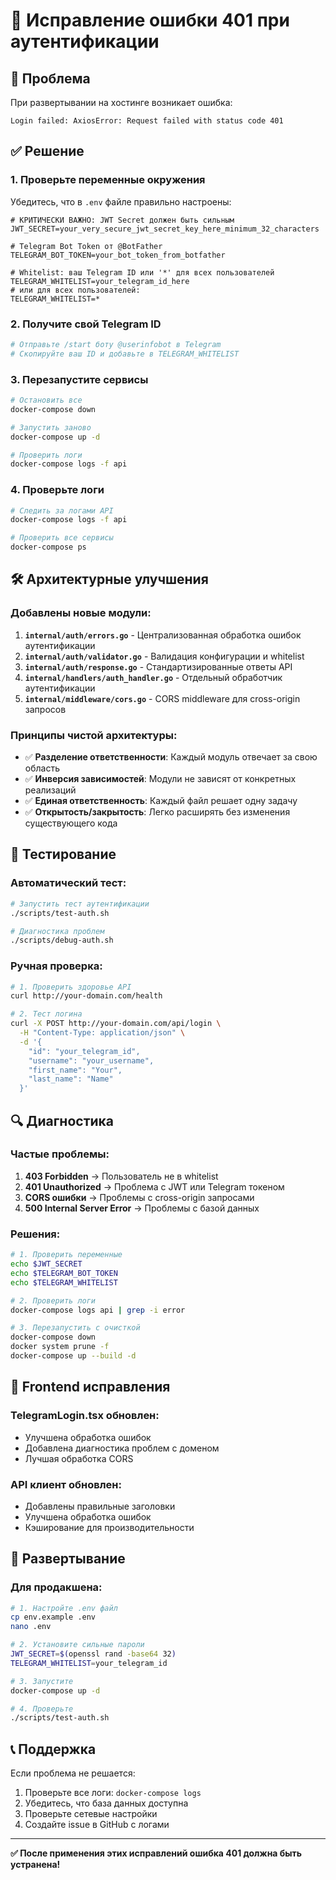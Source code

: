 # 🔧 Исправление ошибки 401 при аутентификации

## 🚨 Проблема
При развертывании на хостинге возникает ошибка:
```
Login failed: AxiosError: Request failed with status code 401
```

## ✅ Решение

### 1. **Проверьте переменные окружения**

Убедитесь, что в `.env` файле правильно настроены:

```env
# КРИТИЧЕСКИ ВАЖНО: JWT Secret должен быть сильным
JWT_SECRET=your_very_secure_jwt_secret_key_here_minimum_32_characters

# Telegram Bot Token от @BotFather
TELEGRAM_BOT_TOKEN=your_bot_token_from_botfather

# Whitelist: ваш Telegram ID или '*' для всех пользователей
TELEGRAM_WHITELIST=your_telegram_id_here
# или для всех пользователей:
TELEGRAM_WHITELIST=*
```

### 2. **Получите свой Telegram ID**

```bash
# Отправьте /start боту @userinfobot в Telegram
# Скопируйте ваш ID и добавьте в TELEGRAM_WHITELIST
```

### 3. **Перезапустите сервисы**

```bash
# Остановить все
docker-compose down

# Запустить заново
docker-compose up -d

# Проверить логи
docker-compose logs -f api
```

### 4. **Проверьте логи**

```bash
# Следить за логами API
docker-compose logs -f api

# Проверить все сервисы
docker-compose ps
```

## 🛠️ Архитектурные улучшения

### Добавлены новые модули:

1. **`internal/auth/errors.go`** - Централизованная обработка ошибок аутентификации
2. **`internal/auth/validator.go`** - Валидация конфигурации и whitelist
3. **`internal/auth/response.go`** - Стандартизированные ответы API
4. **`internal/handlers/auth_handler.go`** - Отдельный обработчик аутентификации
5. **`internal/middleware/cors.go`** - CORS middleware для cross-origin запросов

### Принципы чистой архитектуры:

- ✅ **Разделение ответственности**: Каждый модуль отвечает за свою область
- ✅ **Инверсия зависимостей**: Модули не зависят от конкретных реализаций
- ✅ **Единая ответственность**: Каждый файл решает одну задачу
- ✅ **Открытость/закрытость**: Легко расширять без изменения существующего кода

## 🧪 Тестирование

### Автоматический тест:
```bash
# Запустить тест аутентификации
./scripts/test-auth.sh

# Диагностика проблем
./scripts/debug-auth.sh
```

### Ручная проверка:
```bash
# 1. Проверить здоровье API
curl http://your-domain.com/health

# 2. Тест логина
curl -X POST http://your-domain.com/api/login \
  -H "Content-Type: application/json" \
  -d '{
    "id": "your_telegram_id",
    "username": "your_username",
    "first_name": "Your",
    "last_name": "Name"
  }'
```

## 🔍 Диагностика

### Частые проблемы:

1. **403 Forbidden** → Пользователь не в whitelist
2. **401 Unauthorized** → Проблема с JWT или Telegram токеном
3. **CORS ошибки** → Проблемы с cross-origin запросами
4. **500 Internal Server Error** → Проблемы с базой данных

### Решения:

```bash
# 1. Проверить переменные
echo $JWT_SECRET
echo $TELEGRAM_BOT_TOKEN
echo $TELEGRAM_WHITELIST

# 2. Проверить логи
docker-compose logs api | grep -i error

# 3. Перезапустить с очисткой
docker-compose down
docker system prune -f
docker-compose up --build -d
```

## 📱 Frontend исправления

### TelegramLogin.tsx обновлен:
- Улучшена обработка ошибок
- Добавлена диагностика проблем с доменом
- Лучшая обработка CORS

### API клиент обновлен:
- Добавлены правильные заголовки
- Улучшена обработка ошибок
- Кэширование для производительности

## 🚀 Развертывание

### Для продакшена:
```bash
# 1. Настройте .env файл
cp env.example .env
nano .env

# 2. Установите сильные пароли
JWT_SECRET=$(openssl rand -base64 32)
TELEGRAM_WHITELIST=your_telegram_id

# 3. Запустите
docker-compose up -d

# 4. Проверьте
./scripts/test-auth.sh
```

## 📞 Поддержка

Если проблема не решается:

1. Проверьте все логи: `docker-compose logs`
2. Убедитесь, что база данных доступна
3. Проверьте сетевые настройки
4. Создайте issue в GitHub с логами

---

**✅ После применения этих исправлений ошибка 401 должна быть устранена!**
